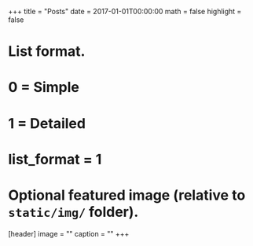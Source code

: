 +++
title = "Posts"
date = 2017-01-01T00:00:00
math = false
highlight = false

# List format.
#   0 = Simple
#   1 = Detailed
# list_format = 1

# Optional featured image (relative to `static/img/` folder).
[header]
image = ""
caption = ""
+++
